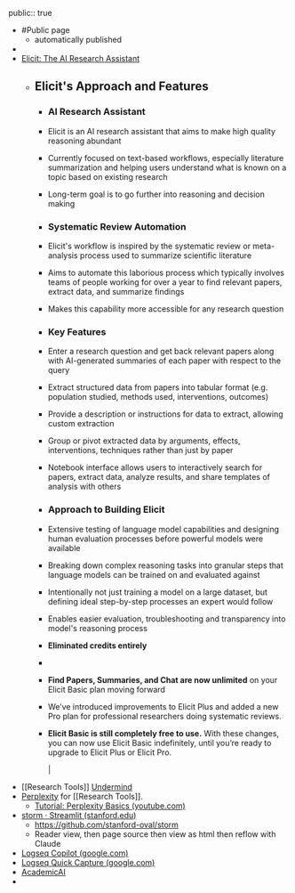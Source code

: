 public:: true

- #Public page
	- automatically published
-
- [Elicit: The AI Research Assistant](https://elicit.com/)
	- ## Elicit's Approach and Features
		- ### AI Research Assistant
		- Elicit is an AI research assistant that aims to make high quality reasoning abundant
		- Currently focused on text-based workflows, especially literature summarization and helping users understand what is known on a topic based on existing research
		- Long-term goal is to go further into reasoning and decision making
		- ### Systematic Review Automation
		- Elicit's workflow is inspired by the systematic review or meta-analysis process used to summarize scientific literature
		- Aims to automate this laborious process which typically involves teams of people working for over a year to find relevant papers, extract data, and summarize findings
		- Makes this capability more accessible for any research question
		- ### Key Features
		- Enter a research question and get back relevant papers along with AI-generated summaries of each paper with respect to the query
		- Extract structured data from papers into tabular format (e.g. population studied, methods used, interventions, outcomes)
		- Provide a description or instructions for data to extract, allowing custom extraction
		- Group or pivot extracted data by arguments, effects, interventions, techniques rather than just by paper
		- Notebook interface allows users to interactively search for papers, extract data, analyze results, and share templates of analysis with others
		- ### Approach to Building Elicit
		- Extensive testing of language model capabilities and designing human evaluation processes before powerful models were available
		- Breaking down complex reasoning tasks into granular steps that language models can be trained on and evaluated against
		- Intentionally not just training a model on a large dataset, but defining ideal step-by-step processes an expert would follow
		- Enables easier evaluation, troubleshooting and transparency into model's reasoning process
		- **Eliminated credits entirely**
		-
		- **Find Papers, Summaries, and Chat are now unlimited** on your Elicit Basic plan moving forward
		- We’ve introduced improvements to Elicit Plus and added a new Pro plan for professional researchers doing systematic reviews.
		- **Elicit Basic is still completely free to use.** With these changes, you can now use Elicit Basic indefinitely, until you’re ready to upgrade to Elicit Plus or Elicit Pro.
		  
		  |
- [[Research Tools]] [Undermind](https://www.undermind.ai/home/)
- [Perplexity](https://www.perplexity.ai/) for [[Research Tools]].
	- [Tutorial: Perplexity Basics (youtube.com)](https://www.youtube.com/watch?v=ue4NU-U-hAE)
- [storm · Streamlit (stanford.edu)](https://storm.genie.stanford.edu/)
	- https://github.com/stanford-oval/storm
	- Reader view, then page source then view as html then reflow with Claude
- [Logseq Copilot (google.com)](https://chromewebstore.google.com/detail/logseq-copilot/hihgfcgbmnbomabfdbajlbpnacndeihl?pli=1)
- [Logseq Quick Capture (google.com)](https://chromewebstore.google.com/detail/logseq-quick-capture/hdpmdgiddmjppbeahnglgagndmahlanc)
- [AcademicAI](https://www.academicai.io/)
-